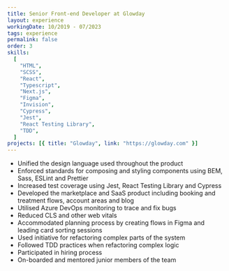 ```yaml
---
title: Senior Front-end Developer at Glowday
layout: experience
workingDate: 10/2019 - 07/2023
tags: experience
permalink: false
order: 3
skills:
  [
    "HTML",
    "SCSS",
    "React",
    "Typescript",
    "Next.js",
    "Figma",
    "Invision",
    "Cypress",
    "Jest",
    "React Testing Library",
    "TDD",
  ]
projects: [{ title: "Glowday", link: "https://glowday.com" }]
---
```


- Unified the design language used throughout the product
- Enforced standards for composing and styling components using BEM, Sass, ESLint and Prettier
- Increased test coverage using Jest, React Testing Library and Cypress
- Developed the marketplace and SaaS product including booking and treatment flows, account areas and blog
- Utilised Azure DevOps monitoring to trace and fix bugs
- Reduced CLS and other web vitals
- Accommodated planning process by creating flows in Figma and leading card sorting sessions
- Used initiative for refactoring complex parts of the system
- Followed TDD practices when refactoring complex logic
- Participated in hiring process
- On-boarded and mentored junior members of the team
